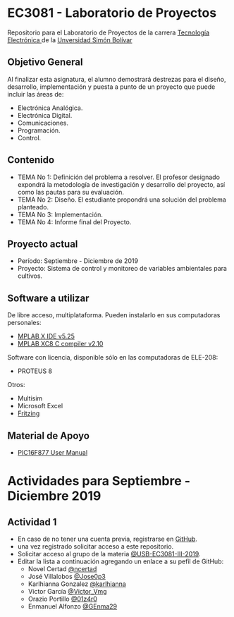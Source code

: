 # EC3081 - Laboratorio de Proyectos 
Repositorio para el Laboratorio de Proyectos de la carrera [Tecnología Electrónica ](https://www.ie.coord.usb.ve/) de la [Unversidad Simón Bolívar](https://www.usb.ve/)

## Objetivo General
Al finalizar esta asignatura, el alumno demostrará destrezas para el diseño, desarrollo, implementación y puesta a punto de un proyecto que puede incluir las áreas de:
- Electrónica Analógica.
- Electrónica Digital. 
- Comunicaciones. 
- Programación.
- Control.

## Contenido
* TEMA No 1: Definición del problema a resolver. El profesor designado expondrá la metodología de investigación y desarrollo del proyecto, así como las pautas para su evaluación.
* TEMA No 2: Diseño. El estudiante propondrá una solución del problema planteado.
* TEMA No 3: Implementación.
* TEMA No 4: Informe final del Proyecto.

## Proyecto actual

* Período: Septiembre - Diciembre de 2019
* Proyecto: Sistema de control y monitoreo de variables ambientales para cultivos.
## Software a utilizar
De libre acceso, multiplataforma. Pueden instalarlo en sus computadoras personales:
* [MPLAB X IDE v5.25](https://www.microchip.com/mplab/mplab-x-ide)
* [MPLAB XC8 C compiler v2.10](https://www.microchip.com/mplab/compilers)

Software con licencia, disponible sólo en las computadoras de ELE-208:
* PROTEUS 8

Otros:
* Multisim
* Microsoft Excel
* [Fritzing](https://fritzing.org/home/)
## Material de Apoyo
* [PIC16F877 User Manual](http://ww1.microchip.com/downloads/en/DeviceDoc/30292D.pdf)

# Actividades para Septiembre - Diciembre 2019
## Actividad 1
- En caso de no tener una cuenta previa, registrarse en [GitHub](https://github.com/).
- una vez registrado solicitar acceso a este repositorio.
- Solicitar acceso al grupo de la materia [@USB-EC3081-III-2019](https://github.com/USB-EC3081-III-2019).
- Editar la lista a continuación agregando un enlace a su pefil de GitHub:
  * Novel Certad [@ncertad](https://github.com/ncertad) 
  * José Villalobos [@Jose0p3](https://github.com/Jose0p3)
  * Karlhianna Gonzalez [@karlhianna](https://github.com/karlhianna)
  * Victor García [@Victor_Vmg](https://github.com/VictorVmg)
  * Orazio Portillo [@01z4r0](https://github.com/01z4r0)
  * Enmanuel Alfonzo [@GEnma29](https://github.com/GEnma29)
